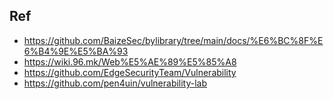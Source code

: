 ## Ref
- https://github.com/BaizeSec/bylibrary/tree/main/docs/%E6%BC%8F%E6%B4%9E%E5%BA%93
- https://wiki.96.mk/Web%E5%AE%89%E5%85%A8
- https://github.com/EdgeSecurityTeam/Vulnerability
- https://github.com/pen4uin/vulnerability-lab
